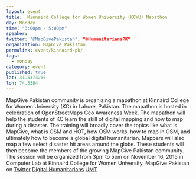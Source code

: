 ```yaml
---
layout: event
title:  Kinnaird College for Women University (KCWU) Mapathon
day: Monday
time: "3:00pm - 5:00pm"
speaker: 
twitter: "@MapGivePakistan", "@HumanitariansPK"
organization: MapGive Pakistan 
permalink: event/kinnaird-pk/
tags: 
  - monday
category: event
published: true
lat: 31.5373265
lon: 74.3384
---
```


MapGive Pakistan community is organizing a mapathon at Kinnaird College for Women University (KC) in Lahore, Pakistan. The mapathon is hosted in celebration of OpenStreetMaps Geo Awareness Week. The mapathon will help the students of KC learn the skill of digital mapping and how to map during a disaster. The training will broadly cover the topics like what is MapGive, what is OSM and HOT, how OSM works, how to map in OSM, and ultimately how to become a global digital humanitarian. Mappers will also map a few select disaster hit areas around the globe. These students will then become the members of the growing MapGive Pakistan community. The session will be organized from 3pm to 5pm on November 16, 2015 in Computer Lab at Kinnaird College for Women University.
MapGive Pakistan on [Twitter](https://twitter.com/MapGivePakistan)
[Digital Humanitarians](http://digitalhumanitarian.pk)
[UMT](http://www.umt.edu.pk/)
